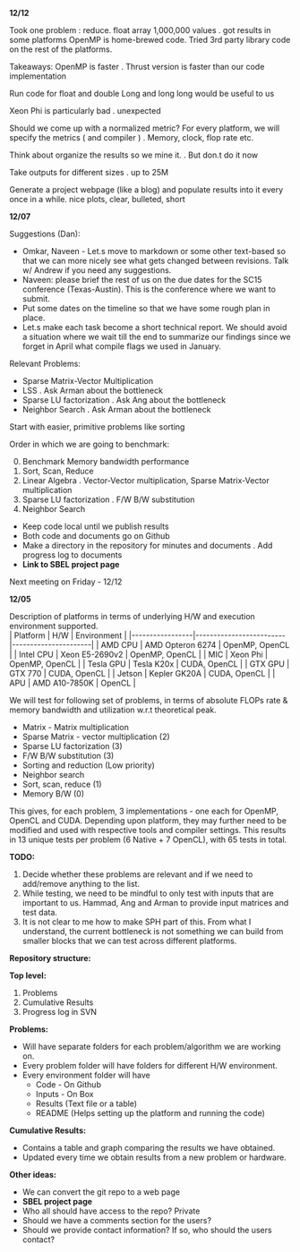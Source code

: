 **12/12**

Took one problem : reduce. float array 1,000,000 values . got results in some platforms
OpenMP is home-brewed code. Tried 3rd party library code on the rest of the platforms.

Takeaways:
OpenMP is faster . Thrust version is faster than our code implementation

Run code for float and double
Long and long long would be useful to us

Xeon Phi is particularly bad . unexpected 

Should we come up with a normalized metric? 
For every platform, we will specify the metrics ( and compiler ) . Memory, clock, flop rate etc.

Think about organize the results so we mine it. . But don.t do it now

Take outputs for different sizes . up to 25M

Generate a project webpage (like a blog) and populate results into it every once in a while. nice plots, clear, bulleted, short

**12/07**

Suggestions (Dan): 
- Omkar, Naveen - Let.s move to markdown or some other text-based so that we can more nicely see what gets changed between revisions. Talk w/ Andrew if you need any suggestions.   
- Naveen: please brief the rest of us on the due dates for the SC15 conference (Texas-Austin). This is the conference where we want to submit.  
- Put some dates on the timeline so that we have some rough plan in place.  
- Let.s make each task become a short technical report. We should avoid a situation where we wait till the end to summarize our findings since we forget in April what compile flags we used in January.  

Relevant Problems:
- Sparse Matrix-Vector Multiplication
- LSS . Ask Arman about the bottleneck
- Sparse LU factorization . Ask Ang about the bottleneck
- Neighbor Search . Ask Arman about the bottleneck

Start with easier, primitive problems like sorting

Order in which we are going to benchmark:

0. Benchmark Memory bandwidth performance
1. Sort, Scan, Reduce
2. Linear Algebra . Vector-Vector multiplication, Sparse Matrix-Vector multiplication
3. Sparse LU factorization . F/W B/W substitution
4. Neighbor Search

- Keep code local until we publish results
- Both code and documents go on Github
- Make a directory in the repository for minutes and documents . Add progress log to documents
- **Link to SBEL project page**

Next meeting on Friday - 12/12

**12/05**

Description of platforms in terms of underlying H/W and execution environment supported.   
|    Platform     |    H/W                  |    Environment       | 
|-----------------|-------------------------|----------------------| 
|    AMD CPU      |    AMD Opteron 6274     |    OpenMP, OpenCL    | 
|    Intel CPU    |    Xeon E5-2690v2       |    OpenMP, OpenCL    | 
|    MIC          |    Xeon Phi             |    OpenMP, OpenCL    | 
|    Tesla GPU    |    Tesla K20x           |    CUDA, OpenCL      | 
|    GTX GPU      |    GTX 770              |    CUDA, OpenCL      | 
|    Jetson       |    Kepler GK20A         |    CUDA, OpenCL      | 
|    APU          |    AMD A10-7850K        |    OpenCL            | 

We will test for following set of problems, in terms of absolute FLOPs rate & memory bandwidth and  utilization w.r.t theoretical peak.
- Matrix - Matrix multiplication
- Sparse Matrix - vector multiplication (2)
- Sparse LU factorization (3)
- F/W B/W substitution (3)
- Sorting and reduction (Low priority)
- Neighbor search 
- Sort, scan, reduce (1)
- Memory B/W (0)

This gives, for each problem, 3 implementations - one each for OpenMP, OpenCL and CUDA. Depending upon platform, they may further need to be modified and used with respective tools and compiler settings. This results in 13 unique tests per problem (6 Native + 7 OpenCL), with 65 tests in total.

**TODO:**  
1. Decide whether these problems are relevant and if we need to add/remove anything to the list.
2. While testing, we need to be mindful to only test with inputs that are important to us. Hammad, Ang and Arman to provide input matrices and test data.
3. It is not clear to me how to make SPH part of this. From what I understand, the current bottleneck is not something we can build from smaller blocks that we can test across different platforms.

**Repository structure:**

**Top level:**  
1. Problems 
2. Cumulative Results
3. Progress log in SVN

**Problems:**  
- Will have separate folders for each problem/algorithm we are working on. 
- Every problem folder will have folders for different H/W environment.
- Every environment folder will have 
  *  Code - On Github
  *  Inputs - On Box
  *  Results (Text file or a table)
  *  README (Helps setting up the platform and running the code)

**Cumulative Results:**  
- Contains a table and graph comparing the results we have obtained.
- Updated every time we obtain results from a new problem or hardware.

**Other ideas:**  
- We can convert the git repo to a web page
- **SBEL project page**
- Who all should have access to the repo? Private
- Should we have a comments section for the users?
- Should we provide contact information? If so, who should the users contact?

